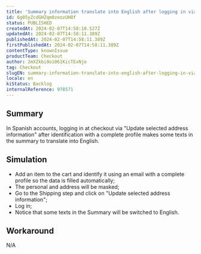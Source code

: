 ```yaml
---
title: 'Summary information translate into English after logging in via update selected address information'
id: 6g05yZcdGHZqm0zeozUH8f
status: PUBLISHED
createdAt: 2024-02-07T14:58:10.527Z
updatedAt: 2024-02-07T14:58:11.389Z
publishedAt: 2024-02-07T14:58:11.389Z
firstPublishedAt: 2024-02-07T14:58:11.389Z
contentType: knownIssue
productTeam: Checkout
author: 2mXZkbi0oi061KicTExNjo
tag: Checkout
slugEN: summary-information-translate-into-english-after-logging-in-via-update-selected-address-information
locale: en
kiStatus: Backlog
internalReference: 978571
---
```


## Summary


In Spanish accounts, logging in at checkout via "Update selected address information" after identification with a complete profile makes some texts in the summary to translate into English.


##

## Simulation



- Add an item to the cart and identify it using an email with a complete profile so the data is filled automatically;
- The personal and address will be masked;
- Go to the Shipping step and click on "Update selected address information";
- Log in;
- Notice that some texts in the Summary will be switched to English.


##

## Workaround


N/A




